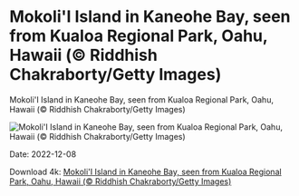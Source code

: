 # Mokoli'I Island in Kaneohe Bay, seen from Kualoa Regional Park, Oahu, Hawaii (© Riddhish Chakraborty/Getty Images)

Mokoli'I Island in Kaneohe Bay, seen from Kualoa Regional Park, Oahu, Hawaii (© Riddhish Chakraborty/Getty Images)

![Mokoli'I Island in Kaneohe Bay, seen from Kualoa Regional Park, Oahu, Hawaii (© Riddhish Chakraborty/Getty Images)](https://bing.com/th?id=OHR.KaneoheHI_EN-US1621373073_UHD.jpg&w=1024&h=576)

Date: 2022-12-08

Download 4k: [Mokoli'I Island in Kaneohe Bay, seen from Kualoa Regional Park, Oahu, Hawaii (© Riddhish Chakraborty/Getty Images)](https://bing.com/th?id=OHR.KaneoheHI_EN-US1621373073_UHD.jpg)

